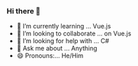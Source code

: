 ### Hi there 👋


- 🌱 I’m currently learning ... Vue.js
- 👯 I’m looking to collaborate ... on Vue.js
- 🤔 I’m looking for help with ... C#
- 💬 Ask me about ... Anything
- 😄 Pronouns:... He/Him

